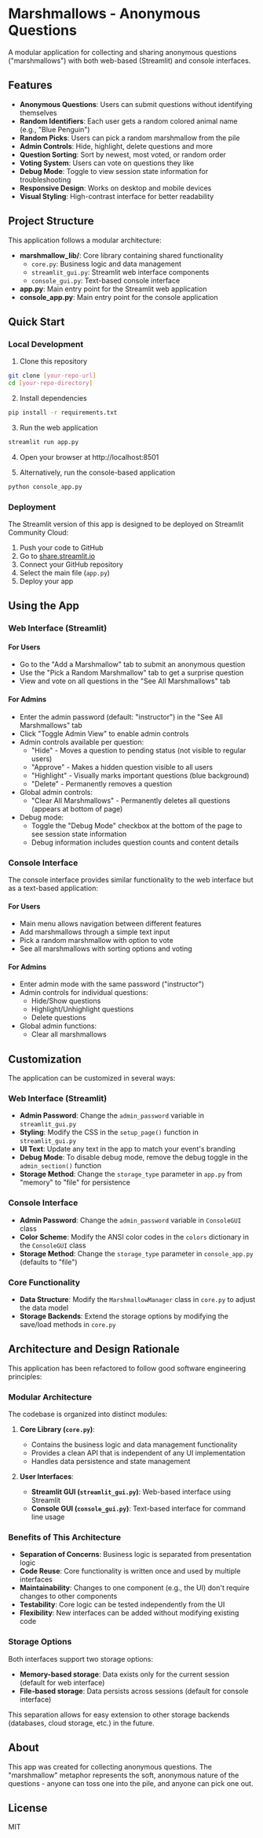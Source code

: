 # Marshmallows - Anonymous Questions

A modular application for collecting and sharing anonymous questions ("marshmallows") with both web-based (Streamlit) and console interfaces.

## Features

- **Anonymous Questions**: Users can submit questions without identifying themselves
- **Random Identifiers**: Each user gets a random colored animal name (e.g., "Blue Penguin")
- **Random Picks**: Users can pick a random marshmallow from the pile
- **Admin Controls**: Hide, highlight, delete questions and more
- **Question Sorting**: Sort by newest, most voted, or random order
- **Voting System**: Users can vote on questions they like
- **Debug Mode**: Toggle to view session state information for troubleshooting
- **Responsive Design**: Works on desktop and mobile devices
- **Visual Styling**: High-contrast interface for better readability

## Project Structure

This application follows a modular architecture:

- **marshmallow_lib/**: Core library containing shared functionality
  - `core.py`: Business logic and data management
  - `streamlit_gui.py`: Streamlit web interface components
  - `console_gui.py`: Text-based console interface
- **app.py**: Main entry point for the Streamlit web application
- **console_app.py**: Main entry point for the console application

## Quick Start

### Local Development

1. Clone this repository
```bash
git clone [your-repo-url]
cd [your-repo-directory]
```

2. Install dependencies
```bash
pip install -r requirements.txt
```

3. Run the web application
```bash
streamlit run app.py
```

4. Open your browser at http://localhost:8501

5. Alternatively, run the console-based application
```bash
python console_app.py
```

### Deployment

The Streamlit version of this app is designed to be deployed on Streamlit Community Cloud:

1. Push your code to GitHub
2. Go to [share.streamlit.io](https://share.streamlit.io/)
3. Connect your GitHub repository
4. Select the main file (`app.py`)
5. Deploy your app

## Using the App

### Web Interface (Streamlit)

#### For Users
- Go to the "Add a Marshmallow" tab to submit an anonymous question
- Use the "Pick a Random Marshmallow" tab to get a surprise question
- View and vote on all questions in the "See All Marshmallows" tab

#### For Admins
- Enter the admin password (default: "instructor") in the "See All Marshmallows" tab
- Click "Toggle Admin View" to enable admin controls
- Admin controls available per question:
  - "Hide" - Moves a question to pending status (not visible to regular users)
  - "Approve" - Makes a hidden question visible to all users
  - "Highlight" - Visually marks important questions (blue background)
  - "Delete" - Permanently removes a question
- Global admin controls:
  - "Clear All Marshmallows" - Permanently deletes all questions (appears at bottom of page)
- Debug mode:
  - Toggle the "Debug Mode" checkbox at the bottom of the page to see session state information
  - Debug information includes question counts and content details

### Console Interface

The console interface provides similar functionality to the web interface but as a text-based application:

#### For Users
- Main menu allows navigation between different features
- Add marshmallows through a simple text input
- Pick a random marshmallow with option to vote
- See all marshmallows with sorting options and voting

#### For Admins
- Enter admin mode with the same password ("instructor")
- Admin controls for individual questions:
  - Hide/Show questions
  - Highlight/Unhighlight questions
  - Delete questions
- Global admin functions:
  - Clear all marshmallows

## Customization

The application can be customized in several ways:

### Web Interface (Streamlit)

- **Admin Password**: Change the `admin_password` variable in `streamlit_gui.py`
- **Styling**: Modify the CSS in the `setup_page()` function in `streamlit_gui.py`
- **UI Text**: Update any text in the app to match your event's branding
- **Debug Mode**: To disable debug mode, remove the debug toggle in the `admin_section()` function
- **Storage Method**: Change the `storage_type` parameter in `app.py` from "memory" to "file" for persistence

### Console Interface

- **Admin Password**: Change the `admin_password` variable in `ConsoleGUI` class
- **Color Scheme**: Modify the ANSI color codes in the `colors` dictionary in the `ConsoleGUI` class
- **Storage Method**: Change the `storage_type` parameter in `console_app.py` (defaults to "file")

### Core Functionality

- **Data Structure**: Modify the `MarshmallowManager` class in `core.py` to adjust the data model
- **Storage Backends**: Extend the storage options by modifying the save/load methods in `core.py`

## Architecture and Design Rationale

This application has been refactored to follow good software engineering principles:

### Modular Architecture

The codebase is organized into distinct modules:

1. **Core Library (`core.py`)**:
   - Contains the business logic and data management functionality
   - Provides a clean API that is independent of any UI implementation
   - Handles data persistence and state management

2. **User Interfaces**:
   - **Streamlit GUI (`streamlit_gui.py`)**: Web-based interface using Streamlit
   - **Console GUI (`console_gui.py`)**: Text-based interface for command line usage

### Benefits of This Architecture

- **Separation of Concerns**: Business logic is separated from presentation logic
- **Code Reuse**: Core functionality is written once and used by multiple interfaces
- **Maintainability**: Changes to one component (e.g., the UI) don't require changes to other components
- **Testability**: Core logic can be tested independently from the UI
- **Flexibility**: New interfaces can be added without modifying existing code

### Storage Options

Both interfaces support two storage options:
- **Memory-based storage**: Data exists only for the current session (default for web interface)
- **File-based storage**: Data persists across sessions (default for console interface)

This separation allows for easy extension to other storage backends (databases, cloud storage, etc.) in the future.

## About

This app was created for collecting anonymous questions. The "marshmallow" metaphor represents the soft, anonymous nature of the questions - anyone can toss one into the pile, and anyone can pick one out.

## License

MIT